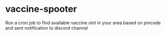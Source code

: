# vaccine-spooter
Run a cron job to find available vaccine slot in your area based on pincode and sent notification to discord channel
